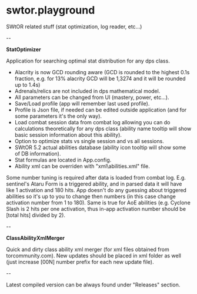 # swtor.playground
SWtOR related stuff (stat optimization, log reader, etc...)

--

**StatOptimizer**

Application for searching optimal stat distribution for any dps class.

- Alacrity is now GCD rounding aware (GCD is rounded to the highest 0.1s fraction, e.g. for 13% alacrity GCD will be 1,3274 and it will be rounded up to 1.4s)
- Adrenals/relics are not included in dps mathematical model.
- All parameters can be changed from UI (mastery, power, etc...).
- Save/Load profile (app will remember last used profile).
- Profile is Json file, if needed can be edited outside application (and for some parameters it's the only way).
- Load combat session data from combat log allowing you can do calculations theoretically for any dps class (ability name tooltip will show basic session information about this ability).
- Option to optimize stats vs single session and vs all sessions.
- SWtOR 5.2 actual abilities database (ability icon tooltip will show some of DB information).
- Stat formulas are located in App.config.
- Ability xml can be overriden with "xml\abilities.xml" file.

Some number tuning is required after data is loaded from combat log. E.g. sentinel's Ataru Form is a triggered ability, and in parsed data it will have like 1 activation and 180 hits. App doesn't do any guessing about triggered abilities so it's up to you to change then numbers (in this case change activation number from 1 to 180). Same is true for AoE abilities (e.g. Cyclone Slash is 2 hits per one activation, thus in-app activation number should be [total hits] divided by 2).

--

**ClassAbilityXmlMerger**

Quick and dirty class ability xml merger (for xml files obtained from torcommunity.com).
New updates should be placed in xml folder as well (just increase [00N] number prefix for each new update file).

--

Latest compiled version can be always found under "Releases" section.
